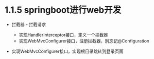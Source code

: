 # 1.1.5 springboot进行web开发

* 拦截器 - 拦截请求
    * 实现HandlerInterceptor接口，定义一个拦截器
    * 实现WebMvcConfigurer接口，注册拦截器，别忘记@Configuration
   
* 实现WebMvcConfigurer接口，实现根目录跳转到登录页面
    